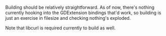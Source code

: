 Building should be relatively straightforward. As of now, there's nothing currently hooking into the GDExtension
bindings that'd work, so building is just an exercise in filesize and checking nothing's exploded.

Note that libcurl is required currently to build as well.

